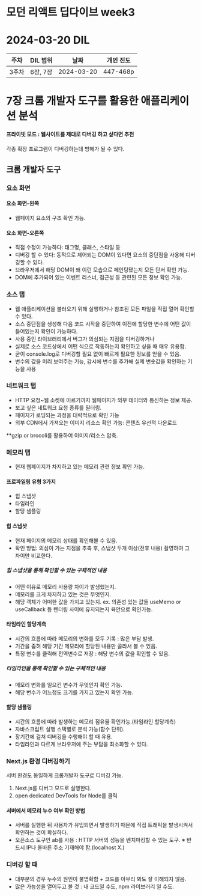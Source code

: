 # 모던 리액트 딥다이브 week3
# 2024-03-20 DIL

|주차|DIL 범위|날짜|개인 진도|
|------|---|---|---|
| 3주차 |6장, 7장|2024-03-20|447-468p|



# 7장 크롬 개발자 도구를 활용한 애플리케이션 분석

#### 프라이빗 모드 : 웹사이트를 제대로 디버깅 하고 싶다면 추천
각종 확장 프로그램이 디버깅하는데 방해가 될 수 있다.

## 크롬 개발자 도구



### 요소 화면

#### 요소 화면-왼쪽

- 웹페이지 요소의 구조 확인 가능.

#### 요소 화면-오른쪽 

- 직접 수정이 가능하다: 태그명, 클래스, 스타일 등
- 디버깅 할 수 있다: 동적으로 제어되는 DOM이 있다면 요소의 중단점을 사용해 디버깅할 수 있다.
- 브라우저에서 해당 DOM이 왜 이런 모습으로 페인팅됐는지 모든 단서 확인 가능.
- DOM에 추가되어 있는 이벤트 리스너, 접근성 등 관련된 모든 정보 확인 가능.


### 소스 탭

- 웹 애플리케이션을 불러오기 위해 실행하거나 참조된 모든 파일을 직접 열어 확인할 수 있다.
- 소스 중단점을 생성해 다음 코드 시작을 중단하여 이전에 할당한 변수에 어떤 값이 들어있는지 확인이 가능하다.
- 사용 중인 라이브러리에서 버그가 의심되는 지점을 디버깅하거나
- 실제로 소스 코드상에서 어떤 식으로 작동하는지 확인하고 싶을 때 매우 유용함.
- 굳이 console.log로 디버깅할 필요 없이 빠르게 필요한 정보를 얻을 수 있음.
- 변수의 값을 미리 보여주는 기능, 감시에 변수를 추가해 실제 변숫값을 확인하는 기능을 사용

### 네트워크 탭

- HTTP 요청~웹 소켓에 이르기까지 웹페이지가 외부 데이터와 통신하는 정보 제공.
- 보고 싶은 네트워크 요청 종류를 필터링.
- 페이지가 로딩되는 과정을 대략적으로 확인 가능
- 외부 CDN에서 가져오는 이미지 리소스 확인 가능: 콘텐츠 우선적 다운로드 

**gzip or brocoli를 활용하여 이미지/리소스 압축.


### 메모리 탭
- 현재 웹페이지가 차지하고 있는 메모리 관련 정보 확인 가능.


#### 프로파일링 유형 3가지

- 힙 스냅샷
- 타임라인
- 할당 샘플링


#### 힙 스냅샷

- 현재 페이지의 메모리 상태를 확인해볼 수 있음.
- 확인 방법: 의심이 가는 지점을 추측 후, 스냅샷 두개 이상(전후 내용) 촬영하여 그 차이만 비교한다.

##### 힙 스냅샷을 통해 확인할 수 있는 구체적인 내용

- 어떤 이유로 메모리 사용량 차이가 발생했는지.
- 메모리를 크게 차지하고 있는 것은 무엇인지.
- 해당 객체가 어떠한 값을 가지고 있는지. ex. 의존성 있는 값들 useMemo or useCallback 등 렌더링 사이에 유지되는지 육안으로 확인가능.


#### 타임라인 할당계측

- 시간의 흐름에 따라 메모리의 변화를 모두 기록 : 많은 부담 발생.
- 기간을 좁혀 해당 기간 메모리에 할당된 내용만 골라서 볼 수 있음.
- 특정 변수를 클릭해 전역변수로 저장 : 해당 변수의 값을 확인할 수 있음.

##### 타임라인을 통해 확인할 수 있는 구체적인 내용

- 메모리 변화를 일으킨 변수가 무엇인지 확인 가능.
- 해당 변수가 어느정도 크기를 가지고 있는지 확인 가능.


#### 할당 샘플링

- 시간의 흐름에 따라 발생하는 메모리 점유율 확인가능.(타임라인 할당계측)
- 자바스크립트 실행 스택별로 분석 가능(함수 단위).
- 장기간에 걸쳐 디버깅을 수행해야 할 때 유용.
- 타임라인과 다르게 브라우저에 주는 부담을 최소화할 수 있다.


### Next.js 환경 디버깅하기

서버 환경도 동일하게 크롬개발자 도구로 디버깅 가능.

1. Next.js를 디버그 모드로 실행한다.
2. open dedicated DevTools for Node를 클릭

#### 서버에서 메모리 누수 여부 확인 방법
- 서버를 실행한 뒤 사용자가 유입되면서 발생하기 때문에 직접 트래픽을 발생시켜서 확인하는 것이 확실하다.
- 오픈소스 도구인 ab를 사용 : HTTP 서버의 성능을 벤치마킹할 수 있는 도구.
  ※ 반드시 IP나 올바른 주소 기재해야 함.(localhost X.)


### 디버깅 할 때

- 대부분의 경우 누수의 원인이 불명확함 + 코드를 아무리 봐도 잘 이해되지 않음.
- 많은 가능성을 열어두고 볼 것 : 내 코드일 수도, npm 라이브러리 일 수도.



